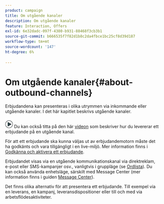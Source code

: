 ```yaml
---
product: campaign
title: Om utgående kanaler
description: Om utgående kanaler
feature: Interaction, Offers
exl-id: 6e32dadc-097f-4380-b931-88468f3cb3b1
source-git-commit: b666535f7f82d1b8c2da4fbce1bc25cf8d39d187
workflow-type: tm+mt
source-wordcount: '147'
ht-degree: 6%

---
```


# Om utgående kanaler{#about-outbound-channels}



Erbjudandena kan presenteras i olika utrymmen via inkommande eller utgående kanaler. I det här kapitlet beskrivs utgående kanaler.

![](assets/do-not-localize/how-to-video.png) Du kan också titta på den här [videon](https://helpx.adobe.com/campaign/classic/how-to/deliver-an-offer-on-outbound-channel-in-acv6.html?playlist=/ccx/v1/collection/product/campaign/classic/segment/digital-marketers/explevel/intermediate/applaunch/get-started/collection.ccx.js&amp;ref=helpx.adobe.com) som beskriver hur du levererar ett erbjudande på en utgående kanal.

För att ett erbjudande ska kunna väljas ut av erbjudandemotorn måste det ha godkänts och vara tillgängligt i en live-miljö. Mer information finns i [Godkänna och aktivera ett erbjudande](../../interaction/using/approving-and-activating-an-offer.md).

Erbjudandet visas via en utgående kommunikationskanal via direktreklam, e-post eller SMS-kampanjer osv., vanligtvis i gruppläge (se [Ordlista](../../interaction/using/i-glossary.md)). Du kan också använda enhetsläge, särskilt med Message Center (mer information finns i guiden [Message Center](../../message-center/using/about-transactional-messaging.md)).

Det finns olika alternativ för att presentera ett erbjudande. Till exempel via en leverans, en kampanj, leveransdispositioner eller till och med via arbetsflödesaktiviteter.
